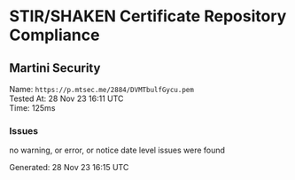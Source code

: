 # STIR/SHAKEN Certificate Repository Compliance

## Martini Security

Name: `https://p.mtsec.me/2884/DVMTbulfGycu.pem`\
Tested At: 28 Nov 23 16:11 UTC\
Time: 125ms

### Issues

no warning, or error, or notice date level issues were found

Generated: 28 Nov 23 16:15 UTC